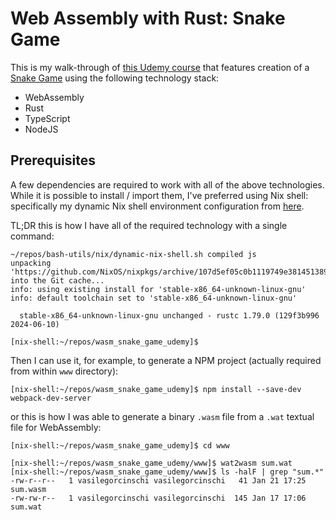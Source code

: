 # Web Assembly with Rust: Snake Game

This is my walk-through of [this Udemy course](https://www.udemy.com/course/rust-webassembly-with-js-ts-the-practical-guide/?couponCode=ST18MT12125CROW)
that features creation of a [Snake Game](<https://en.wikipedia.org/wiki/Snake_(video_game_genre)>) using the following technology stack:

- WebAssembly
- Rust
- TypeScript
- NodeJS

## Prerequisites

A few dependencies are required to work with all of the above technologies. While it is possible to install / import them,
I've preferred using Nix shell: specifically my dynamic Nix shell environment configuration from [here](https://github.com/vasigorc/bash-utils/tree/main/nix).

TL;DR this is how I have all of the required technology with a single command:

```shell
~/repos/bash-utils/nix/dynamic-nix-shell.sh compiled js
unpacking 'https://github.com/NixOS/nixpkgs/archive/107d5ef05c0b1119749e381451389eded30fb0d5.tar.gz' into the Git cache...
info: using existing install for 'stable-x86_64-unknown-linux-gnu'
info: default toolchain set to 'stable-x86_64-unknown-linux-gnu'

  stable-x86_64-unknown-linux-gnu unchanged - rustc 1.79.0 (129f3b996 2024-06-10)

[nix-shell:~/repos/wasm_snake_game_udemy]$ 
```

Then I can use it, for example, to generate a NPM project (actually required from within `www` directory):

```shell
[nix-shell:~/repos/wasm_snake_game_udemy]$ npm install --save-dev webpack-dev-server
```

or this is how I was able to generate a binary `.wasm` file from a `.wat` textual file for WebAssembly:

```shell
[nix-shell:~/repos/wasm_snake_game_udemy]$ cd www

[nix-shell:~/repos/wasm_snake_game_udemy/www]$ wat2wasm sum.wat
[nix-shell:~/repos/wasm_snake_game_udemy/www]$ ls -halF | grep "sum.*"
-rw-r--r--   1 vasilegorcinschi vasilegorcinschi   41 Jan 21 17:25 sum.wasm
-rw-rw-r--   1 vasilegorcinschi vasilegorcinschi  145 Jan 17 17:06 sum.wat
```
